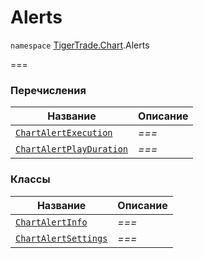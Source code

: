 # Alerts

`namespace` [TigerTrade.Chart](../../../).Alerts

\===

### Перечисления

| Название                                                 | Описание |
| -------------------------------------------------------- | -------- |
| [`ChartAlertExecution`](chartalertexecution.cs.md)       | _===_    |
| [`ChartAlertPlayDuration`](chartalertplayduration.cs.md) | _===_    |

### Классы

| Название                                         | Описание |
| ------------------------------------------------ | -------- |
| [`ChartAlertInfo`](chartalertinfo.cs.md)         | _===_    |
| [`ChartAlertSettings`](chartalertsettings.cs.md) | _===_    |
